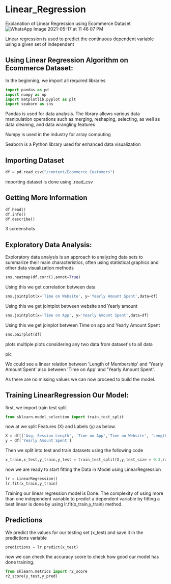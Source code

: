 # Linear_Regression
Explanation of Linear Regression using  Ecommerce Dataset
![WhatsApp Image 2021-05-17 at 11 46 07 PM](https://user-images.githubusercontent.com/82372055/118537119-2def3580-b76a-11eb-9b98-c7074a292184.jpeg)

Linear regression is used to predict the continuous dependent variable using a given set of independent  

## Using Linear Regression Algorithm on Ecommerce Dataset:

In the beginning, we import all required libraries
 
```python
import pandas as pd 
import numpy as np
import matplotlib.pyplot as plt
import seaborn as sns
```
Pandas is used for data analysis. The library allows various data manipulation operations such as merging, reshaping, selecting, as well as data cleaning, and data wrangling features

Numpy is used in the industry for array computing

Seaborn is a Python library used for enhanced data visualization

## Importing Dataset

```python
df = pd.read_csv("/content/Ecommerce Customers")
```
importing dataset is done using .read_csv


## Getting More Information
```python
df.head()
df.info()
df.describe()
```
3 screenshots

## Exploratory Data Analysis:
Exploratory data analysis is an approach to analyzing data sets to summarize their main characteristics, often using statistical graphics and other data visualization methods
```python
sns.heatmap(df.corr(),annot=True)
```
Using this we get correlation between data  
```python
sns.jointplot(x='Time on Website', y='Yearly Amount Spent',data=df)
```
Using this we get jointplot between website and Yearly amount   
```python
sns.jointplot(x='Time on App', y='Yearly Amount Spent',data=df)
```
Using this we get joinplot between Time on app and Yearly Amount Spent

```python
sns.pairplot(df) 
```
plots multiple plots considering any two data from dataset's to all data

pic

We could see a linear relation between 'Length of Membership' and 'Yearly Amount Spent' also between 'Time on App' and 'Yearly Amount Spent'.

As there are no missing values we can now proceed to build the model.

## Training LinearRegression Our Model:
first, we import train test split 
```python
from sklearn.model_selection import train_test_split
```
now at we split Features (X) and Labels (y) as below.
```python
X = df[['Avg. Session Length', 'Time on App','Time on Website', 'Length of Membership']]
y = df['Yearly Amount Spent']
```

Then we split into test and train datasets using the following code
```python
x_train,x_test,y_train,y_test = train_test_split(X,y,test_size = 0.3,random_state = 101)
```

now we are ready to start fitting the Data in Model using LinearRegression
```python
lr = LinearRegression()
lr.fit(x_train,y_train)
```
Training our linear regression model is Done. The complexity of using more than one independent variable to predict a dependent variable by fitting a best linear is done by using lr.fit(x_train,y_train) method.

## Predictions 
We predict the values for our testing set (x_test) and save it in the predictions variable 

```python
predictions = lr.predict(x_test)
```
now we can check the accuracy score to check how good our model has done training.
```python
from sklearn.metrics import r2_score
r2_score(y_test,y_pred)
```
